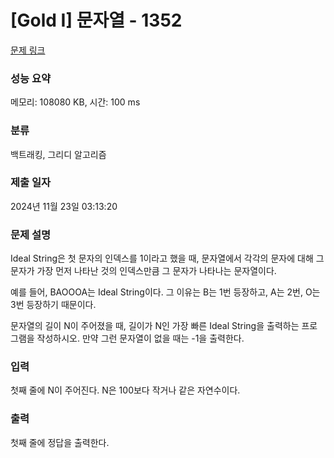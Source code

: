 # [Gold I] 문자열 - 1352 

[문제 링크](https://www.acmicpc.net/problem/1352) 

### 성능 요약

메모리: 108080 KB, 시간: 100 ms

### 분류

백트래킹, 그리디 알고리즘

### 제출 일자

2024년 11월 23일 03:13:20

### 문제 설명

<p>Ideal String은 첫 문자의 인덱스를 1이라고 했을 때, 문자열에서 각각의 문자에 대해 그 문자가 가장 먼저 나타난 것의 인덱스만큼 그 문자가 나타나는 문자열이다.</p>

<p>예를 들어, BAOOOA는 Ideal String이다. 그 이유는 B는 1번 등장하고, A는 2번, O는 3번 등장하기 때문이다.</p>

<p>문자열의 길이 N이 주어졌을 때, 길이가 N인 가장 빠른 Ideal String을 출력하는 프로그램을 작성하시오. 만약 그런 문자열이 없을 때는 -1을 출력한다.</p>

### 입력 

 <p>첫째 줄에 N이 주어진다. N은 100보다 작거나 같은 자연수이다.</p>

### 출력 

 <p>첫째 줄에 정답을 출력한다.</p>

